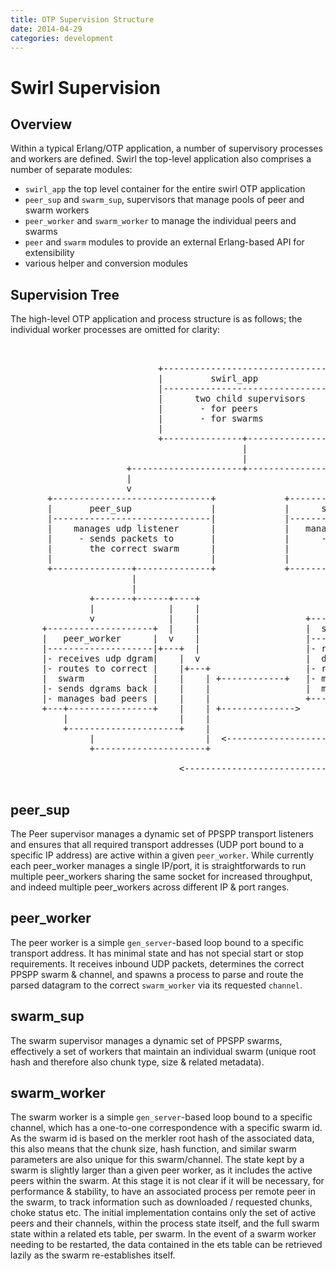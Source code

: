 ```yaml
---
title: OTP Supervision Structure
date: 2014-04-29
categories: development
---
```


# Swirl Supervision

## Overview

Within a typical Erlang/OTP application, a number of supervisory processes
and workers are defined. Swirl the top-level application also comprises a
number of separate modules:

- `swirl_app` the top level container for the entire swirl OTP application
- `peer_sup` and `swarm_sup`, supervisors that manage pools of peer and
  swarm workers
- `peer_worker` and `swarm_worker` to manage the individual peers and swarms
- `peer` and `swarm` modules to provide an external Erlang-based API for
  extensibility
- various helper and conversion modules

##  Supervision Tree

The high-level OTP application and process structure is as follows; the
individual worker processes are omitted for clarity:

<pre>


                            +----------------------------------+
                            |         swirl_app                |
                            |----------------------------------|
                            |      two child supervisors       |
                            |       - for peers                |
                            |       - for swarms               |
                            |                                  |
                            +---------------+------------------+
                                            |
                                            |
                      +---------------------+------------------------+
                      |                                              |
                      v                                              v
       +------------------------------+             +------------------------------+
       |       peer_sup               |             |      swarm_sup               |
       |------------------------------|             |------------------------------|
       |    manages udp listener      |             |   manages swarms             |
       |     - sends packets to       |             |      - responds to messages  |
       |       the correct swarm      |             |        from listener         |
       |                              |             |                              |
       +---------------+--------------+             +------------+-----------------+
                       |                                         |
                       |                                         +-------------+-----+
               +-------+------+----+                             |             |     |
               |              |    |                             v             |     |
               v              |    |                    +--------------------+ |     |
      +--------------------+  |    |                    |  swarm_worker      | v     |
      |   peer_worker      |  v    |                    |--------------------|+---+  |
      |--------------------|+---+  |                    |- receives parsed   |    |  v
      |- receives udp dgram|    |  v                    |  dgram/messages    |    |+---+
      |- routes to correct |    |+---+                  |- replies via peer  |    |    |
      |  swarm             |    |    | +------------+   |- maintains swarm   |    |    |
      |- sends dgrams back |    |    |                  |  metadata &amp; chunks |    |    |
      |- manages bad peers |    |    |                  +---+----------------+    |    |
      +---+----------------+    |    | +--------------&gt;     |                     |    |
          |                     |    |                      +---------------------+    |
          +---------------------+    |                       +   |                     |
               |                     |  &lt;--------------------+   +---------------------+
               +---------------------+                                +
                                                                      |
                                &lt;-------------------------------------+

</pre>

## peer_sup

The Peer supervisor manages a dynamic set of PPSPP transport listeners and
ensures that all required transport addresses (UDP port bound to a specific
IP address) are active within a given `peer_worker`. While currently each
peer_worker manages a single IP/port, it is straightforwards to run multiple
peer_workers sharing the same socket for increased throughput, and indeed
multiple peer_workers across different IP & port ranges.

## peer_worker

The peer worker is a simple `gen_server`-based loop bound to a specific
transport address. It has minimal state and has not special start or stop
requirements. It receives inbound UDP packets, determines the correct PPSPP
swarm & channel, and spawns a process to parse and route the parsed datagram
to the correct `swarm_worker` via its requested `channel`.

## swarm_sup

The swarm supervisor manages a dynamic set of PPSPP swarms, effectively a
set of workers that maintain an individual swarm (unique root hash and
therefore also chunk type, size & related metadata).

## swarm_worker

The swarm worker is a simple `gen_server`-based loop bound to a specific
channel, which has a one-to-one correspondence with a specific swarm id. As
the swarm id is based on the merkler root hash of the associated data, this
also means that the chunk size, hash function, and similar swarm parameters
are also unique for this swarm/channel. The state kept by a swarm is
slightly larger than a given peer worker, as it includes the active peers
within the swarm. At this stage it is not clear if it will be necessary, for
performance & stability, to have an associated process per remote peer in
the swarm, to track information such as downloaded / requested chunks, choke
status etc. The initial implementation contains only the set of active peers
and their channels, within the process state itself, and the full swarm
state within a related ets table, per swarm. In the event of a swarm worker
needing to be restarted, the data contained in the ets table can be
retrieved lazily as the swarm re-establishes itself.
